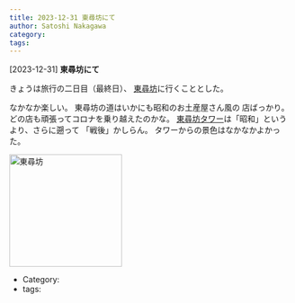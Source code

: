 ```yaml
---
title: 2023-12-31 東尋坊にて
author: Satoshi Nakagawa
category: 
tags: 
---
```


[2023-12-31] **東尋坊にて** 

 きょうは旅行の二日目（最終日）、
[東尋坊](https://ja.wikipedia.org/wiki/%E6%9D%B1%E5%B0%8B%E5%9D%8A)に行くこととした。

 なかなか楽しい。
東尋坊の道はいかにも昭和のお土産屋さん風の
店ばっかり。
どの店も頑張ってコロナを乗り越えたのかな。
[東尋坊タワー](http://www.tojinbo.net/)は「昭和」というより、さらに遡って
「戦後」かしらん。
タワーからの景色はなかなかよかった。

<img src="/pict/2023-12-31-tojinbo-pub.jpg)" alt="東尋坊" width="200"/>

- Category: [](https://merapano.github.io/categories.html#)
- tags: 
